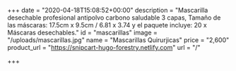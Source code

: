 +++
date = "2020-04-18T15:08:52+00:00"
description = "Mascarilla desechable profesional antipolvo carbono saludable 3 capas, Tamaño de las máscaras: 17.5cm x 9.5cm / 6.81 x 3.74 y el paquete incluye: 20 x Máscaras desechables."
id = "mascarillas"
image = "/uploads/mascarillas.jpg"
name = "Mascarillas Quirurjicas"
price = "2,600"
product_url = "https://snipcart-hugo-forestry.netlify.com"
url = "/"

+++
